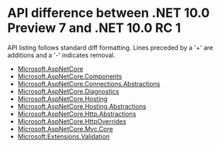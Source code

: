 # API difference between .NET 10.0 Preview 7 and .NET 10.0 RC 1

API listing follows standard diff formatting.
Lines preceded by a '+' are additions and a '-' indicates removal.

* [Microsoft.AspNetCore](10.0-rc1_Microsoft.AspNetCore.md)
* [Microsoft.AspNetCore.Components](10.0-rc1_Microsoft.AspNetCore.Components.md)
* [Microsoft.AspNetCore.Connections.Abstractions](10.0-rc1_Microsoft.AspNetCore.Connections.Abstractions.md)
* [Microsoft.AspNetCore.Diagnostics](10.0-rc1_Microsoft.AspNetCore.Diagnostics.md)
* [Microsoft.AspNetCore.Hosting](10.0-rc1_Microsoft.AspNetCore.Hosting.md)
* [Microsoft.AspNetCore.Hosting.Abstractions](10.0-rc1_Microsoft.AspNetCore.Hosting.Abstractions.md)
* [Microsoft.AspNetCore.Http.Abstractions](10.0-rc1_Microsoft.AspNetCore.Http.Abstractions.md)
* [Microsoft.AspNetCore.HttpOverrides](10.0-rc1_Microsoft.AspNetCore.HttpOverrides.md)
* [Microsoft.AspNetCore.Mvc.Core](10.0-rc1_Microsoft.AspNetCore.Mvc.Core.md)
* [Microsoft.Extensions.Validation](10.0-rc1_Microsoft.Extensions.Validation.md)
